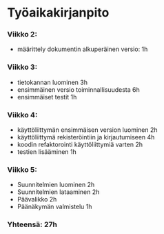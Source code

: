 # Työaikakirjanpito

### Viikko 2:
* määrittely dokumentin alkuperäinen versio: 1h

### Viikko 3:
* tietokannan luominen 3h
* ensimmäinen versio toiminnallisuudesta 6h
* ensimmäiset testit 1h

### Viikko 4:
* käyttöliittymän ensimmäisen version luominen 2h
* käyttöliittymä rekisteröintiin ja kirjautumiseen 4h
* koodin refaktorointi käyttöliittymiä varten 2h
* testien lisääminen 1h

### Viikko 5:
* Suunnitelmien luominen 2h
* Suunnitelmien lataaminen 2h
* Päävalikko 2h
* Päänäkymän valmistelu 1h

### Yhteensä: 27h